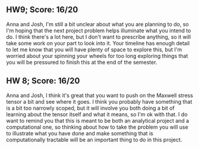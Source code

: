 ## HW9; Score: 16/20

Anna and Josh, I'm still a bit unclear about what you are planning to do, so I'm hoping that the next project problem helps illuminate what you intend to do. I think there's a lot here, but I don't want to prescribe anything, so it will take some work on your part to look into it. Your timeline has enough detail to let me know that you will have plenty of space to explore this, but I'm worried about your spinning your wheels for too long exploring things that you will be pressured to finish this at the end of the semester.

## HW 8; Score: 16/20

Anna and Josh, I think it's great that you want to push on the Maxwell stress tensor a bit and see where it goes. I think you probably have something that is a bit too narrowly scoped, but it will involve you both doing a bit of learning about the tensor itself and what it means, so I'm ok with that. I do want to remind you that this is meant to be both an analytical project and a computational one, so thinking about how to take the problem you will use to illustrate what you have done and make something that is computationally tractable will be an important thing to do in this project.
